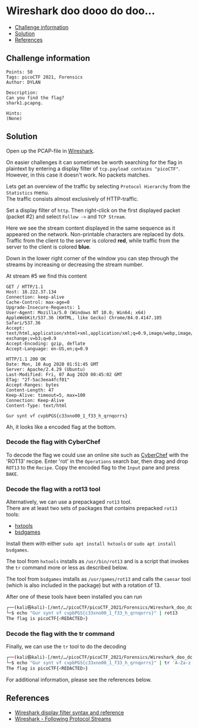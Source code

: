 # Wireshark doo dooo do doo...

- [Challenge information](#challenge-information)
- [Solution](#solution)
- [References](#references)

## Challenge information
```
Points: 50
Tags: picoCTF 2021, Forensics
Author: DYLAN

Description:
Can you find the flag? 
shark1.pcapng.
 
Hints:
(None)
```

## Solution

Open up the PCAP-file in [Wireshark](https://www.wireshark.org/).

On easier challenges it can sometimes be worth searching for the flag in plaintext by entering a display filter of `tcp.payload contains "picoCTF"`. However, in this case it doesn't work. No packets matches.

Lets get an overview of the traffic by selecting `Protocol Hierarchy` from the `Statistics` menu.  
The traffic consists almost exclusively of HTTP-traffic.

Set a display filter of `http`. Then right-click on the first displayed packet (packet #2) and select `Follow ->` and `TCP Stream`.

Here we see the stream content displayed in the same sequence as it appeared on the network. Non-printable characters are replaced by dots. Traffic from the client to the server is colored **red**, while traffic from the server to the client is colored **blue**.

Down in the lower right corner of the window you can step through the streams by increasing or decreasing the stream number.

At stream #5 we find this content
```
GET / HTTP/1.1
Host: 18.222.37.134
Connection: keep-alive
Cache-Control: max-age=0
Upgrade-Insecure-Requests: 1
User-Agent: Mozilla/5.0 (Windows NT 10.0; Win64; x64) AppleWebKit/537.36 (KHTML, like Gecko) Chrome/84.0.4147.105 Safari/537.36
Accept: text/html,application/xhtml+xml,application/xml;q=0.9,image/webp,image/apng,*/*;q=0.8,application/signed-exchange;v=b3;q=0.9
Accept-Encoding: gzip, deflate
Accept-Language: en-US,en;q=0.9

HTTP/1.1 200 OK
Date: Mon, 10 Aug 2020 01:51:45 GMT
Server: Apache/2.4.29 (Ubuntu)
Last-Modified: Fri, 07 Aug 2020 00:45:02 GMT
ETag: "2f-5ac3eea4fcf01"
Accept-Ranges: bytes
Content-Length: 47
Keep-Alive: timeout=5, max=100
Connection: Keep-Alive
Content-Type: text/html

Gur synt vf cvpbPGS{c33xno00_1_f33_h_qrnqorrs}
```

Ah, it looks like a encoded flag at the bottom.

### Decode the flag with CyberChef

To decode the flag we could use an online site such as [CyberChef](https://gchq.github.io/CyberChef/) with the 'ROT13' recipe. Enter 'rot' in the `Operations` search bar, then drag and drop `ROT13` to the `Recipe`. Copy the encoded flag to the `Input` pane and press `BAKE`.

### Decode the flag with a rot13 tool

Alternatively, we can use a prepackaged `rot13` tool.  
There are at least two sets of packages that contains prepacked `rot13` tools:
* [hxtools](https://manpages.debian.org/testing/hxtools/hxtools.7.en.html)
* [bsdgames](https://wiki.linuxquestions.org/wiki/BSD_games)

Install them with either `sudo apt install hxtools` or `sudo apt install bsdgames`.

The tool from `hxtools` installs as `/usr/bin/rot13` and is a script that invokes the `tr` command more or less as described below.

The tool from `bsdgames` installs as `/usr/games/rot13` and calls the `caesar` tool (which is also included in the package) but with a rotation of 13.

After one of these tools have been installed you can run
```bash
┌──(kali㉿kali)-[/mnt/…/picoCTF/picoCTF_2021/Forensics/Wireshark_doo_dooo_do_doo]
└─$ echo "Gur synt vf cvpbPGS{c33xno00_1_f33_h_qrnqorrs}" | rot13  
The flag is picoCTF{<REDACTED>}
```

### Decode the flag with the tr command

Finally, we can use the `tr` tool to do the decoding
```bash
┌──(kali㉿kali)-[/mnt/…/picoCTF/picoCTF_2021/Forensics/Wireshark_doo_dooo_do_doo]
└─$ echo "Gur synt vf cvpbPGS{c33xno00_1_f33_h_qrnqorrs}" | tr 'A-Za-z' 'N-ZA-Mn-za-m'
The flag is picoCTF{<REDACTED>}
```

For additional information, please see the references below.

## References

- [Wireshark display filter syntax and reference](https://www.wireshark.org/docs/man-pages/wireshark-filter.html)
- [Wireshark - Following Protocol Streams](https://www.wireshark.org/docs/wsug_html_chunked/ChAdvFollowStreamSection.html)
